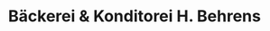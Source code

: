 ---
title: "Bäckerei & Konditorei H. Behrens"
url: /plau-am-see/baeckerei-und-konditorei-h-behrens/
shop: Bäckerei
---